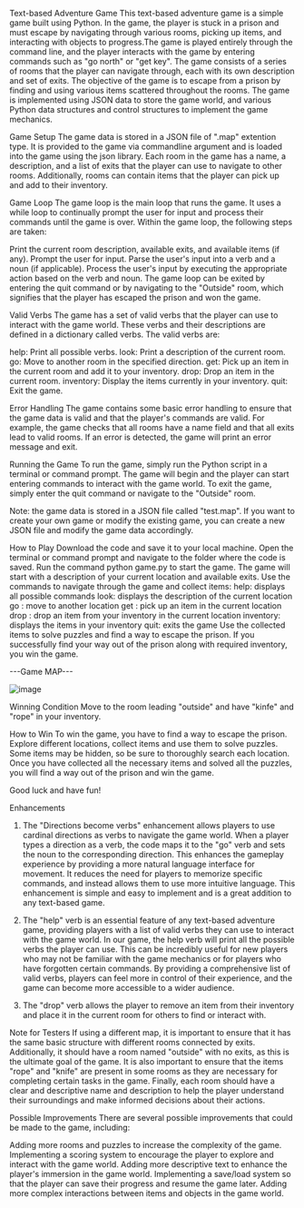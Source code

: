 Text-based Adventure Game
This text-based adventure game is a simple game built using Python. In the game, the player is stuck in a prison and must escape by navigating through various rooms, picking up items, and interacting with objects to progress.The game is played entirely through the command line, and the player interacts with the game by entering commands such as "go north" or "get key". The game consists of a series of rooms that the player can navigate through, each with its own description and set of exits. The objective of the game is to escape from a prison by finding and using various items scattered throughout the rooms. The game is implemented using JSON data to store the game world, and various Python data structures and control structures to implement the game mechanics.

Game Setup
The game data is stored in a JSON file of ".map" extention type. It is provided to the game via commandline argument and is loaded into the game using the json library. Each room in the game has a name, a description, and a list of exits that the player can use to navigate to other rooms. Additionally, rooms can contain items that the player can pick up and add to their inventory.

Game Loop
The game loop is the main loop that runs the game. It uses a while loop to continually prompt the user for input and process their commands until the game is over. Within the game loop, the following steps are taken:


Print the current room description, available exits, and available items (if any).
Prompt the user for input.
Parse the user's input into a verb and a noun (if applicable).
Process the user's input by executing the appropriate action based on the verb and noun.
The game loop can be exited by entering the quit command or by navigating to the "Outside" room, which signifies that the player has escaped the prison and won the game.


Valid Verbs
The game has a set of valid verbs that the player can use to interact with the game world. These verbs and their descriptions are defined in a dictionary called verbs. The valid verbs are:

help: Print all possible verbs.
look: Print a description of the current room.
go: Move to another room in the specified direction.
get: Pick up an item in the current room and add it to your inventory.
drop: Drop an item in the current room.
inventory: Display the items currently in your inventory.
quit: Exit the game.


Error Handling
The game contains some basic error handling to ensure that the game data is valid and that the player's commands are valid. For example, the game checks that all rooms have a name field and that all exits lead to valid rooms. If an error is detected, the game will print an error message and exit.


Running the Game
To run the game, simply run the Python script in a terminal or command prompt. The game will begin and the player can start entering commands to interact with the game world. To exit the game, simply enter the quit command or navigate to the "Outside" room.

Note: the game data is stored in a JSON file called "test.map". If you want to create your own game or modify the existing game, you can create a new JSON file and modify the game data accordingly.


How to Play
Download the code and save it to your local machine.
Open the terminal or command prompt and navigate to the folder where the code is saved.
Run the command python game.py to start the game.
The game will start with a description of your current location and available exits.
Use the commands to navigate through the game and collect items:
help: displays all possible commands
look: displays the description of the current location
go <direction>: move to another location
get <item>: pick up an item in the current location
drop <item>: drop an item from your inventory in the current location
inventory: displays the items in your inventory
quit: exits the game
Use the collected items to solve puzzles and find a way to escape the prison.
If you successfully find your way out of the prison along with required inventory, you win the game.


 ---Game MAP---
  
![image](https://user-images.githubusercontent.com/129694148/229389599-d8f43c6a-bbf5-4536-884d-3062140101dc.png)




Winning Condition
Move to the room leading "outside" and have "kinfe" and "rope" in your inventory.

How to Win
To win the game, you have to find a way to escape the prison. Explore different locations, collect items and use them to solve puzzles. Some items may be hidden, so be sure to thoroughly search each location. Once you have collected all the necessary items and solved all the puzzles, you will find a way out of the prison and win the game.

Good luck and have fun!


Enhancements
1. The "Directions become verbs" enhancement allows players to use cardinal directions as verbs to navigate the game world. When a player types a direction as a verb, the code maps it to the "go" verb and sets the noun to the corresponding direction. This enhances the gameplay experience by providing a more natural language interface for movement. It reduces the need for players to memorize specific commands, and instead allows them to use more intuitive language. This enhancement is simple and easy to implement and is a great addition to any text-based game.

2. The "help" verb is an essential feature of any text-based adventure game, providing players with a list of valid verbs they can use to interact with the game world. In our game, the help verb will print all the possible verbs the player can use. This can be incredibly useful for new players who may not be familiar with the game mechanics or for players who have forgotten certain commands. By providing a comprehensive list of valid verbs, players can feel more in control of their experience, and the game can become more accessible to a wider audience.

3. The "drop" verb allows the player to remove an item from their inventory and place it in the current room for others to find or interact with.



Note for Testers
If using a different map, it is important to ensure that it has the same basic structure with different rooms connected by exits. Additionally, it should have a room named "outside" with no exits, as this is the ultimate goal of the game. It is also important to ensure that the items "rope" and "knife" are present in some rooms as they are necessary for completing certain tasks in the game. Finally, each room should have a clear and descriptive name and description to help the player understand their surroundings and make informed decisions about their actions.



Possible Improvements
There are several possible improvements that could be made to the game, including:

Adding more rooms and puzzles to increase the complexity of the game.
Implementing a scoring system to encourage the player to explore and interact with the game world.
Adding more descriptive text to enhance the player's immersion in the game world.
Implementing a save/load system so that the player can save their progress and resume the game later.
Adding more complex interactions between items and objects in the game world.
